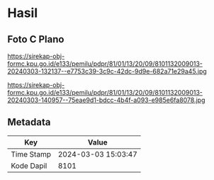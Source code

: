 # Hasil

## Foto C Plano

https://sirekap-obj-formc.kpu.go.id/e133/pemilu/pdpr/81/01/13/20/09/8101132009013-20240303-132137--e7753c39-3c9c-42dc-9d9e-682a71e29a45.jpg

https://sirekap-obj-formc.kpu.go.id/e133/pemilu/pdpr/81/01/13/20/09/8101132009013-20240303-140957--75eae9d1-bdcc-4b4f-a093-e985e6fa8078.jpg


## Metadata

| Key        | Value               |
| ---------- | ------------------- |
| Time Stamp | 2024-03-03 15:03:47 |
| Kode Dapil | 8101                |



